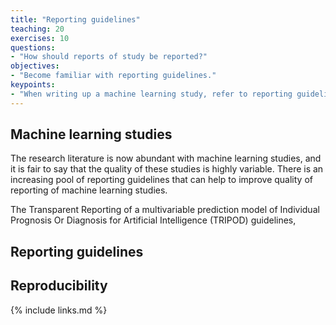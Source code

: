 ```yaml
---
title: "Reporting guidelines"
teaching: 20
exercises: 10
questions:
- "How should reports of study be reported?"
objectives:
- "Become familiar with reporting guidelines."
keypoints:
- "When writing up a machine learning study, refer to reporting guidelines."
---
```


## Machine learning studies

The research literature is now abundant with machine learning studies, and it is fair to say that the quality of these studies is highly variable. There is an increasing pool of reporting guidelines that can help to improve quality of reporting of machine learning studies.

The Transparent Reporting of a multivariable prediction model of Individual Prognosis Or Diagnosis for Artificial Intelligence (TRIPOD) guidelines,

<!-- TODO: 

# Guidelines and quality criteria for artificial intelligence-based prediction models in healthcare
https://www.nature.com/articles/s41746-021-00549-7

TRIPOD / TRIPOD-AI: evaluate model

PROBAST-AI: risk of bias

DECIDE-AI: prepare study

SPIRIT-AI: conduct clinical study

CONSORT-AI: conduct clinical study

-->

## Reporting guidelines

<!-- TODO: 

https://twitter.com/gscollins/status/1466738492243951621?s=11

In clinical machine learning, examples are TRIPOD-AI and STARD-AI.

https://www.acpjournals.org/doi/10.7326/M14-0697

https://bmjopen.bmj.com/content/11/7/e048008

https://www.nature.com/articles/s41591-020-0941-1

Examples, and discussion.

-->

## Reproducibility

{% include links.md %}

